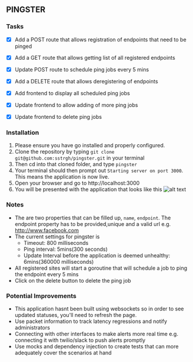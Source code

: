 ## PINGSTER

### Tasks

- [x] Add a POST route that allows registration of endpoints that need to be pinged
- [x] Add a GET route that allows getting list of all registered endpoints
- [x] Update POST route to schedule ping jobs every 5 mins
- [x] Add a DELETE route that allows deregistering of endpoints
- [X] Add frontend to display all scheduled ping jobs
- [X] Update frontend to allow adding of more ping jobs
- [X] Update frontend to delete ping jobs


### Installation

1. Please ensure you have go installed and properly configured.
2. Clone the repository by typing `git clone git@github.com:sstrgh/pingster.git` in your terminal
3. Then cd into that cloned folder, and type `pingster`
4. Your terminal should then prompt out `Starting server on port 3000`. This means the application is now live.
5. Open your browser and go to http://localhost:3000
6. You will be presented with the application that looks like this
![alt text][app-ui]

### Notes

- The are two properties that can be filled up, `name`, `endpoint`. The endpoint property has to be provided,unique and a valid url e.g. http://www.facebook.com
- The current settings for pingster is 
    - Timeout: 800 milliseconds
    - Ping interval: 5mins(300 seconds)
    - Update Interval before the application is deemed unhealthy: 6mins(360000 milliseconds)
- All registered sites will start a goroutine that will schedule a job to ping the endpoint every 5 mins
- Click on the delete button to delete the ping job

### Potential Improvements
 - This application hasnt been built using websockets so in order to see updated statuses, you'll need to refresh the page.
 - Use packet information to track latency regressions and notify administrators
 - Connecting with other interfaces to make alerts more real time e.g. connecting it with twilio/slack to push alerts promptly
 - Use mocks and dependency injection to create tests that can more adequately cover the scenarios at hand
 
[app-ui]: http://i63.tinypic.com/qyvl1u.jpg "app-ui"
